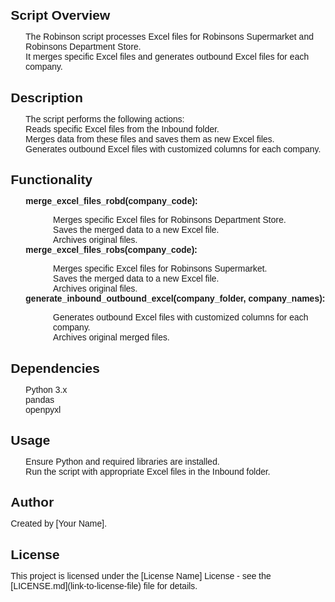 <!DOCTYPE html>
<html lang="en">
<head>
    <meta charset="UTF-8">
    <meta name="viewport" content="width=device-width, initial-scale=1.0">
    <title>README</title>
    <style>
        body {
            font-family: Arial, sans-serif;
            margin: 20px;
        }
        h2 {
            margin-bottom: 10px;
        }
        pre {
            background-color: #f4f4f4;
            padding: 10px;
            border-radius: 5px;
        }
        img {
            max-width: 100%;
            height: auto;
            display: block;
            margin: 20px auto;
        }
        ul {
            list-style-type: none;
        }
        ul ul {
            margin-left: 20px;
        }
    </style>
</head>
<body>

<h2>Script Overview</h2>

<ul>
    <li>The Robinson script processes Excel files for Robinsons Supermarket and Robinsons Department Store.</li>
    <li>It merges specific Excel files and generates outbound Excel files for each company.</li>
</ul>

<h2>Description</h2>

<ul>
    <li>The script performs the following actions:</li>
    <li>Reads specific Excel files from the Inbound folder.</li>
    <li>Merges data from these files and saves them as new Excel files.</li>
    <li>Generates outbound Excel files with customized columns for each company.</li>
</ul>

<h2>Functionality</h2>

<ul>
    <li><strong>merge_excel_files_robd(company_code):</strong></li>
    <ul>
        <li>Merges specific Excel files for Robinsons Department Store.</li>
        <li>Saves the merged data to a new Excel file.</li>
        <li>Archives original files.</li>
    </ul>
    <li><strong>merge_excel_files_robs(company_code):</strong></li>
    <ul>
        <li>Merges specific Excel files for Robinsons Supermarket.</li>
        <li>Saves the merged data to a new Excel file.</li>
        <li>Archives original files.</li>
    </ul>
    <li><strong>generate_inbound_outbound_excel(company_folder, company_names):</strong></li>
    <ul>
        <li>Generates outbound Excel files with customized columns for each company.</li>
        <li>Archives original merged files.</li>
    </ul>
</ul>

<h2>Dependencies</h2>

<ul>
    <li>Python 3.x</li>
    <li>pandas</li>
    <li>openpyxl</li>
</ul>

<h2>Usage</h2>

<ul>
    <li>Ensure Python and required libraries are installed.</li>
    <li>Run the script with appropriate Excel files in the Inbound folder.</li>
</ul>

<h2>Author</h2>

<p>Created by [Your Name].</p>

<h2>License</h2>

<p>This project is licensed under the [License Name] License - see the [LICENSE.md](link-to-license-file) file for details.</p>

</body>
</html>
